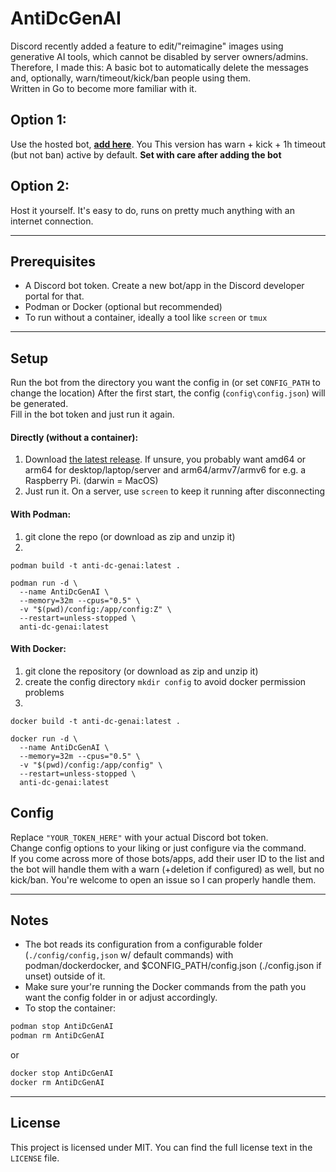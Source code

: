 # AntiDcGenAI


Discord recently added a feature to edit/"reimagine" images using generative AI tools, which cannot be disabled by server owners/admins.  
Therefore, I made this: A basic bot to automatically delete the messages and, optionally, warn/timeout/kick/ban people using them.  
Written in Go to become more familiar with it.

## Option 1:

Use the hosted bot, [**add here**](https://discord.com/oauth2/authorize?client_id=1366214068532285541&permissions=1374389544966&integration_type=0&scope=bot).
You 
This version has warn + kick + 1h timeout (but not ban) active by default.
**Set with care after adding the bot**

## Option 2:
Host it yourself. It's easy to do, runs on pretty much anything with an internet connection.

---

## Prerequisites

- A Discord bot token. Create a new bot/app in the Discord developer portal for that.
- Podman or Docker (optional but recommended)
- To run without a container, ideally a tool like `screen` or `tmux`

---

## Setup
Run the bot from the directory you want the config in (or set `CONFIG_PATH` to change the location)
After the first start, the config (`config\config.json`) will be generated.  
Fill in the bot token and just run it again.


#### Directly (without a container):
1. Download [the latest release](https://github.com/itsTyrion/AntiDiscordGenAI/releases/latest). If unsure, you probably want amd64 or arm64 for desktop/laptop/server and arm64/armv7/armv6 for e.g. a Raspberry Pi. (darwin = MacOS)
2. Just run it. On a server, use `screen` to keep it running after disconnecting

#### With Podman:
1. git clone the repo (or download as zip and unzip it)
2. 
```
podman build -t anti-dc-genai:latest .

podman run -d \
  --name AntiDcGenAI \
  --memory=32m --cpus="0.5" \
  -v "$(pwd)/config:/app/config:Z" \
  --restart=unless-stopped \
  anti-dc-genai:latest
```
#### With Docker:
1. git clone the repository (or download as zip and unzip it)
2. create the config directory `mkdir config` to avoid docker permission problems
3. 
```
docker build -t anti-dc-genai:latest .

docker run -d \
  --name AntiDcGenAI \
  --memory=32m --cpus="0.5" \
  -v "$(pwd)/config:/app/config" \
  --restart=unless-stopped \
  anti-dc-genai:latest
```

## Config

Replace `"YOUR_TOKEN_HERE"` with your actual Discord bot token.  
Change config options to your liking or just configure via the command.  
If you come across more of those bots/apps, add their user ID to the list and the bot will handle them with a warn (+deletion if configured) as well, but no kick/ban. You're welcome to open an issue so I can properly handle them.

---

## Notes

- The bot reads its configuration from a configurable folder (`./config/config,json` w/ default commands) with podman/dockerdocker, and $CONFIG_PATH/config.json (./config.json if unset) outside of it.
- Make sure your're running the Docker commands from the path you want the config folder in or adjust accordingly. 
- To stop the container:

```bash
podman stop AntiDcGenAI
podman rm AntiDcGenAI
```
or
```bash
docker stop AntiDcGenAI
docker rm AntiDcGenAI
```

---

## License

This project is licensed under MIT. You can find the full license text in the `LICENSE` file.
